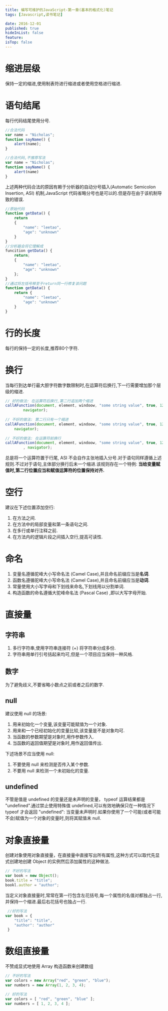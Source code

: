 ```yaml
---
title: 编写可维护的JavaScript-第一章(基本的格式化)笔记
tags: [Javascript,读书笔记]

date: 2016-12-01
published: true
hideInList: false
feature: 
isTop: false
---
```








# 缩进层级

保持一定的缩进,使用制表符进行缩进或者使用空格进行缩进.

# 语句结尾

每行代码结尾使用分号.

```javascript
//合法代码
var name = "Nicholas";
function sayName() {
    alert(name);
}

//合法代码,不推荐写法
var name = "Nicholas";
function sayName() {
    alert(name)
}
```
上述两种代码合法的原因有赖于分析器的自动分号插入(Automatic Semicolon Insertion, ASI) 机制,JavaScript 代码省略分号也是可以的.但是存在由于该机制导致的错误.

```javascript
//原始代码
function getData() {
    return 
    {
        "name": "leetao",
        "age": "unknown"
    }
}
//分析器会将它理解成
funcition getData() {
    return;
    {
        "name": "leetao",
        "age": "unknown"
    };
}
//通过将左括号移至于return同一行修复该问题
function getData() {
    return {
        "name": "leetao",
        "age": "unknown"
    }
}
```

# 行的长度

每行的保持一定的长度,推荐80个字符.

# 换行

当每行到达单行最大胆字符数字数限制时,在运算符后换行,下一行需要增加那个层级的缩进.

```javascript
// 好的做法: 在运算符后换行,第二行追加两个缩进
callAFunction(document, element, windoow, "some string value", true, 123,
        navigator);
        
// 不好的做法: 第二行只有一个缩进
callAFunction(document, element, windoow, "some string value", true, 123,
    navigator);
    
// 不好的做法: 在运算符前换行
callAFunction(document, element, windoow, "some string value", true, 123
        , navigator);
```
 
总是将一个运算符置于行尾, ASI 不会自作主张地插入分号.对于语句同样遵循上述规则.不过对于语句,主体部分换行后未一个缩进.该规则存在一个特例: **当给变量赋值时,第二行位置应当和赋值运算符的位置保持对齐.**
 
 
# 空行

建议在下述位置添加空行:

 1. 在方法之间.
 2. 在方法中的局部变量和第一条语句之间.
 3. 在多行或单行注释之前.
 4. 在方法内的逻辑片段之间插入空行,提高可读性.
 

# 命名

1. 变量名遵循驼峰大小写命名法 (Camel Case),并且命名前缀应当是**名词**.
2. 函数名遵循驼峰大小写命名法 (Camel Case),并且命名前缀应当是**动词**.
3. 常量使用大小写字母和下划线来命名,下划线用以分割单词.
4. 构造函数的命名遵循大驼峰命名法 (Pascal Case) ,即以大写字母开始.

# 直接量

## 字符串

1. 多行字符串,使用字符串连接符 (+) 将字符串分成多份.
2. 字符串用单行引号括起来均可,但是一个项目应当保持一种风格.

## 数字

为了避免歧义,不要省略小数点之前或者之后的数字.

## null

建议使用 null 的场景:

1. 用来初始化一个变量,该变量可能赋值为一个对象.
2. 用来和一个已经初始化的变量比较,该变量是不是对象均可.
3. 当函数的参数期望是对象时,用作参数传入.
4. 当函数的返回值期望是对象时,用作返回值传出.

下述场景不应当使用 null:

1. 不要使用 null 来检测是否传入某个参数.
2. 不要用 null 来检测一个未初始化的变量.

## undefined

不管是值是 undefined 的变量还是未声明的变量， typeof 运算结果都是 "undefined".通过禁止使用特殊值 undefined,可以有效地确保只在一种情况下 typeof 才会返回 "undefined": 当变量未声明时.如果你使用了一个可能(或者可能不会)赋值为一个对象的变量时,则将其赋值未 null.

# 对象直接量

创建对象使用对象直接量，在直接量中直接写出所有属性,这种方式可以取代先显式创建地创建 Object 的实例然后添加属性的这种做法.

```javascript
// 不好的写法
var book = new Object();
book.title = "title";
bookl.author = "author";
```
 
当定义对象直接量时,常常在第一行包含左花括号,每一个属性的名值对都独占一行,并保持一个缩进.最后右花括号也独占一行.
 
```javascript
 //好的写法
var book = {
    "title": "title",
    "author": "author"
 }
```
# 数组直接量

不赞成显式地使用 Array  构造函数来创建数组

```javascript
// 不好的写法
var colors = new Array("red", "green", "blue");
var numbers = new Array(1, 2, 3, 4);

// 好的写法
var colors = [ "red", "green", "blue" ];
var numbers = [ 1, 2, 3, 4 ];
```
 
 
 
 
 
 
 